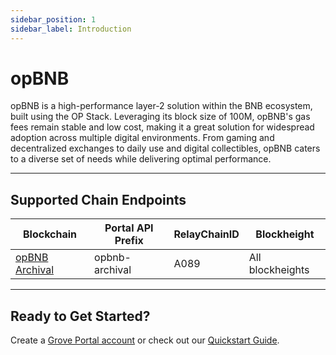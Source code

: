 ```yaml
---
sidebar_position: 1
sidebar_label: Introduction
---
```


# opBNB

opBNB is a high-performance layer-2 solution within the BNB ecosystem, built using the OP Stack. Leveraging its block size of 100M, opBNB's gas fees remain stable and low cost, making it a great solution for widespread adoption across multiple digital environments. From gaming and decentralized exchanges to daily use and digital collectibles, opBNB caters to a diverse set of needs while delivering optimal performance.

---

## Supported Chain Endpoints

| Blockchain                               | Portal API Prefix | RelayChainID | Blockheight         |
| ---------------------------------------- | ----------------- | ------------ | ------------------- |
| [opBNB Archival](./endpoints/opbnb-archival) | opbnb-archival      | A089         | All blockheights |

---

## Ready to Get Started?

Create a [Grove Portal account](https://portal.grove.city) or check out our [Quickstart Guide](/guides/getting-started/quickstart).
